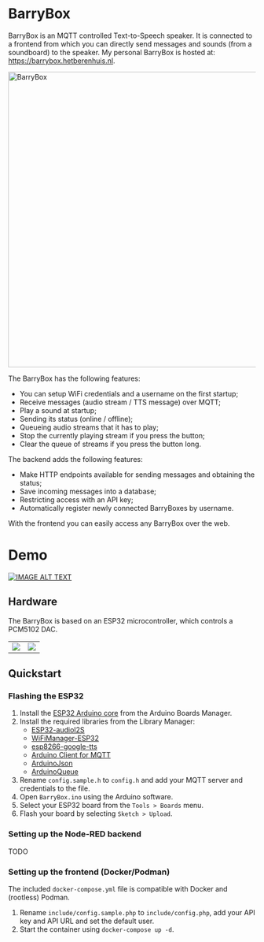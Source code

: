 # BarryBox
BarryBox is an MQTT controlled Text-to-Speech speaker. It is connected to a frontend from which you can directly send messages and sounds (from a soundboard) to the speaker. My personal BarryBox is hosted at: https://barrybox.hetberenhuis.nl.

<img src="https://i.imgur.com/nki11Zw.jpg" alt="BarryBox" width="600"/>

The BarryBox has the following features:
  * You can setup WiFi credentials and a username on the first startup;
  * Receive messages (audio stream / TTS message) over MQTT;
  * Play a sound at startup;
  * Sending its status (online / offline);
  * Queueing audio streams that it has to play;
  * Stop the currently playing stream if you press the button;
  * Clear the queue of streams if you press the button long.

The backend adds the following features:
  * Make HTTP endpoints available for sending messages and obtaining the status;
  * Save incoming messages into a database;
  * Restricting access with an API key;
  * Automatically register newly connected BarryBoxes by username.

With the frontend you can easily access any BarryBox over the web.

# Demo
[![IMAGE ALT TEXT](http://img.youtube.com/vi/L5berj419ZM/0.jpg)](http://www.youtube.com/watch?v=L5berj419ZM "BarryBox: TTS WiFi Speaker")


## Hardware

The BarryBox is based on an ESP32 microcontroller, which controls a PCM5102 DAC.

<table>
  <tr>
    <td valign="top"><img src="https://i.imgur.com/L86SzJb.png"/></td>
    <td valign="top"><img src="https://i.imgur.com/l439Zwu.png"/></td>
  </tr>
</table>

## Quickstart
### Flashing the ESP32
1. Install the [ESP32 Arduino core](https://github.com/espressif/arduino-esp32) from the Arduino Boards Manager.
2. Install the required libraries from the Library Manager:
    - [ESP32-audioI2S](https://github.com/schreibfaul1/ESP32-audioI2S)
    - [WiFiManager-ESP32](https://github.com/tzapu/WiFiManager)
    - [esp8266-google-tts](https://github.com/horihiro/esp8266-google-tts)
    - [Arduino Client for MQTT](https://github.com/knolleary/pubsubclient)
    - [ArduinoJson](https://github.com/bblanchon/ArduinoJson)
    - [ArduinoQueue](https://github.com/EinarArnason/ArduinoQueue)
3. Rename `config.sample.h` to `config.h` and add your MQTT server and credentials to the file.
4. Open `BarryBox.ino` using the Arduino software.
5. Select your ESP32 board from the `Tools > Boards` menu.
6. Flash your board by selecting `Sketch > Upload`.

[^1]: Use the development version through the `Add .ZIP Library` feature. Do not use the latest release (V0.16) as it is not compatible with the ESP32.

### Setting up the Node-RED backend
TODO

### Setting up the frontend (Docker/Podman)
The included `docker-compose.yml` file is compatible with Docker and (rootless) Podman.
1. Rename `include/config.sample.php` to `include/config.php`, add your API key and API URL and set the default user.
2. Start the container using `docker-compose up -d`.
